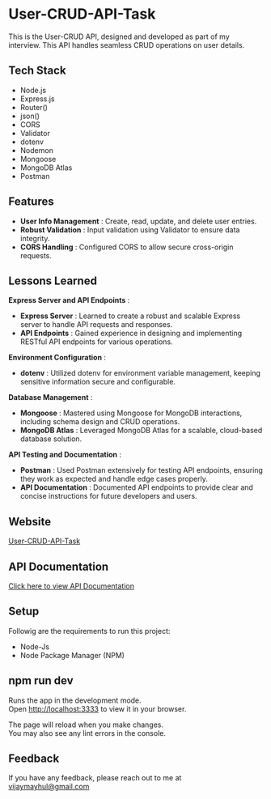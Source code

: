 
# User-CRUD-API-Task

This is the User-CRUD API, designed and developed as part of my interview. This API handles seamless CRUD operations on user details.

## Tech Stack

- Node.js
- Express.js
- Router()
- json()
- CORS
- Validator
- dotenv
- Nodemon
- Mongoose
- MongoDB Atlas
- Postman

## Features

- <b>User Info Management</b> : Create, read, update, and delete user entries.
- <b>Robust Validation</b> : Input validation using Validator to ensure data integrity.
- <b>CORS Handling</b> : Configured CORS to allow secure cross-origin requests.


## Lessons Learned

<b>Express Server and API Endpoints</b> : 
- <b>Express Server</b> : Learned to create a robust and scalable Express server to handle API requests and responses.
- <b>API Endpoints</b> : Gained experience in designing and implementing RESTful API endpoints for various operations.

<b>Environment Configuration</b> : 
- <b>dotenv</b> : Utilized dotenv for environment variable management, keeping sensitive information secure and configurable.

<b>Database Management</b> : 
- <b>Mongoose</b> : Mastered using Mongoose for MongoDB interactions, including schema design and CRUD operations.
- <b>MongoDB Atlas</b> : Leveraged MongoDB Atlas for a scalable, cloud-based database solution.

<b>API Testing and Documentation</b> : 
- <b>Postman</b> : Used Postman extensively for testing API endpoints, ensuring they work as expected and handle edge cases properly.
- <b>API Documentation</b> : Documented API endpoints to provide clear and concise instructions for future developers and users.

## Website

[User-CRUD-API-Task](https://user-curd-api-task.onrender.com)


## API Documentation

[Click here to view API Documentation](https://documenter.getpostman.com/view/24200691/2sA3kUHha9)

## Setup

Followig are the requirements to run this project:
- Node-Js
- Node Package Manager (NPM)

## npm run dev

Runs the app in the development mode.\
Open [http://localhost:3333](http://localhost:3333) to view it in your browser.

The page will reload when you make changes.\
You may also see any lint errors in the console.

## Feedback

If you have any feedback, please reach out to me at vijaymayhul@gmail.com
